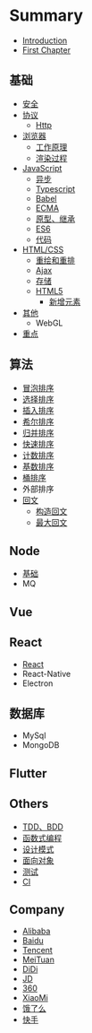 # Summary

* [Introduction](README.md)
* [First Chapter](chapter1.md)

## 基础

* [安全](/base/security/README.md)
* [协议](/base/protocol/README.md)
  * [Http](base/protocol/http.md)
* [浏览器](/base/browser/README.md)
  * [工作原理](/base/browser/liu-lan-qi-gong-zuo-yuan-li.md)
  * [渲染过程](/base/browser/xuan-ran-guo-cheng.md)
* [JavaScript](/base/javascript/README.md)
  * [异步](/base/javascript/async.md)
  * [Typescript](/base/javascript/typescript.md)
  * [Babel](/base/javascript/babel.md)
  * [ECMA](/base/javascript/ecma.md)
  * [原型、继承](base/javascript/yuan-xing-3001-ji-cheng.md)
  * [ES6](base/javascript/es6.md)
  * [代码](base/javascript/dai-ma.md)
* [HTML/CSS](/base/css/README.md)
  * [重绘和重排](base/css/zhong-hui-he-zhong-pai.md)
  * [Ajax](base/css/ajax.md)
  * [存储](base/css/storage.md)
  * [HTML5](base/css/html5.md)
    * [新增元素](base/css/html5/xin-zeng-yuan-su.md)
* [其他](/base/others/README.md)
  * WebGL
* [重点](base/security/zhong-dian.md)

## 算法

* [冒泡排序](suan-fa/mao-pao-pai-xu.md)
* [选择排序](suan-fa/xuan-ze-pai-xu.md)
* [插入排序](suan-fa/cha-ru-pai-xu.md)
* [希尔排序](suan-fa/xi-er-pai-xu.md)
* [归并排序](suan-fa/gui-bing-pai-xu.md)
* [快速排序](suan-fa/kuai-su-pai-xu.md)
* [计数排序](suan-fa/ji-shu-pai-xu.md)
* [基数排序](/suan-fa/RadixSort.md)
* [桶排序](suan-fa/tong-pai-xu.md)
* 外部排序
* [回文](suan-fa/hui-wen.md)
  * [构造回文](/suan-fa/plalindrome/gou-zao-hui-wen.md)
  * [最大回文](suan-fa/plalindrome/zui-da-hui-wen.md)

## Node

* [基础](/node/README.md)
* MQ

## Vue

## React

* [React](react/react.md)
* React-Native
* Electron

## 数据库

* MySql
* MongoDB

## Flutter

## Others

* [TDD、BDD](/others/tdd.md)
* [函数式编程](/others/functional.md)
* [设计模式](/others/design_mode.md)
* [面向对象](/others/oop.md)
* [测试](/others/test.md)
* [CI](others/ci.md)

## Company

* [Alibaba](/Company/Alibaba.md)
* [Baidu](Company/baidu.md)
* [Tencent](Company/tencent.md)
* [MeiTuan](Company/meituan.md)
* [DiDi](Company/didi.md)
* [JD](Company/jd.md)
* [360](Company/360.md)
* [XiaoMi](Company/xiaomi.md)
* [饿了么](Company/e-le-yao.md)
* [快手](Company/kuai-shou.md)

